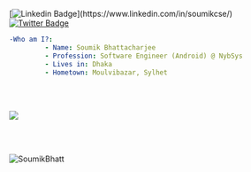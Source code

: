 [![Linkedin Badge](https://img.shields.io/badge/-soumikcse-blue?style=social&logo=Linkedin&logoColor=blue&link=[[https://www.linkedin.com/in/soumikcse/](https://www.linkedin.com/in/soumikcse/)](https://www.linkedin.com/in/soumikcse/))](https://www.linkedin.com/in/soumikcse/) [![Twitter Badge](http://img.shields.io/badge/-@soumikbhatt95-1ca0f1?style=social&logo=twitter&logoColor=blue&link=https://twitter.com/soumikbhatt95)](https://twitter.com/soumikbhatt95)
```yaml
-Who am I?:
         - Name: Soumik Bhattacharjee
         - Profession: Software Engineer (Android) @ NybSys
         - Lives in: Dhaka
         - Hometown: Moulvibazar, Sylhet

```
<!-- 

[![LinkedIn Connect](https://img.shields.io/badge/%20-Connect-black?color=3498DB&labelColor=ffffff&logo=linkedin&logoColor=3498DB)](https://www.linkedin.com/in/soumikcse/)   [![Insta Follow](https://img.shields.io/badge/%20-Follow-black?color=d81b60&labelColor=ffffff&logo=instagram&logoColor=d81b60)](https://www.instagram.com/soumik_bhatt)   [![Facebook Follow](https://img.shields.io/badge/%20-Follow-black?color=1976d2&labelColor=ffffff&logo=facebook&logoColor=1976d2)](https://www.facebook.com/soumik.bhattacharjee) [![Questions](https://img.shields.io/badge/%20-Questions-black?color=14171A&labelColor=fff&logo=stackoverflow&logoColor=0c0d0e26)](https://stackoverflow.com/users/6419026/soumik-bhattacharjee) [![HackerRank](http://img.shields.io/badge/%20-Connect-black?color=14171A?color=14171A&labelColor=ffffff&logo=hackerrank&logoColor=2ECC71)](https://www.hackerrank.com/soumikcse07)
-->

<!--
<br />
<br />

**Languages and Tools:**  

<code><img height="20" src="https://raw.githubusercontent.com/github/explore/80688e429a7d4ef2fca1e82350fe8e3517d3494d/topics/android/android.png"></code>
<code><img height="20" src="https://raw.githubusercontent.com/github/explore/80688e429a7d4ef2fca1e82350fe8e3517d3494d/topics/kotlin/kotlin.png"></code>
<code><img height="20" src="https://raw.githubusercontent.com/github/explore/80688e429a7d4ef2fca1e82350fe8e3517d3494d/topics/java/java.png"></code>
<code><img height="20" src="https://raw.githubusercontent.com/github/explore/80688e429a7d4ef2fca1e82350fe8e3517d3494d/topics/flutter/flutter.png"></code>
<code><img height="20" src="https://raw.githubusercontent.com/github/explore/80688e429a7d4ef2fca1e82350fe8e3517d3494d/topics/dart/dart.png"></code>
<code><img height="20" src="https://raw.githubusercontent.com/github/explore/80688e429a7d4ef2fca1e82350fe8e3517d3494d/topics/c/c.png"></code>
<code><img height="20" src="https://raw.githubusercontent.com/github/explore/5c058a388828bb5fde0bcafd4bc867b5bb3f26f3/topics/python/python.png"></code>

-->
<br />
<br />

![](https://github-readme-stats.vercel.app/api?username=SoumikBhatt&count_private=true&show_icons=true&theme=radical)

<br />
<br />

<p><img align="center" src="https://github-readme-streak-stats.herokuapp.com/?user=SoumikBhatt&" alt="SoumikBhatt"/></p>

<!-- <br />
<br />


**Visitors Count**

<img align="left" src = "https://profile-counter.glitch.me/SoumikBhatt/count.svg" alt ="Loading"> -->

<br />
<br />
